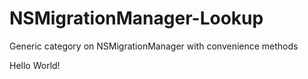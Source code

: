 # NSMigrationManager-Lookup
Generic category on NSMigrationManager with convenience methods

Hello World!
